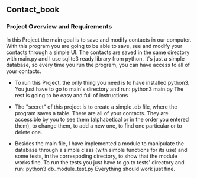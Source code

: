 ## Contact_book

### Project Overview and Requirements

In this Project the main goal is to save and modify contacts in our computer.
With this program you are going to be able to save, see and modify your contacts
through a simple UI. The contacts are saved in the same directory with main.py
and I use sqlite3 ready library from python. It's just a simple database, so
every time you run the program, you can have access to all of your contacts.

- To run this Project, the only thing you need is to have installed python3.
You just have to go to main's directory and run: python3 main.py
The rest is going to be easy and full of instructions

- The "secret" of this project is to create a simple .db file, where the program
saves a table. There are all of your contacts. They are accessible by you to
see them (alphabetical or in the order you entered them), to change them, to
add a new one, to find one particular or to delete one.

- Besides the main file, I have implemented a module to manipulate the database
through a simple class (with simple functions for its use) and some tests, in the
correspoding directory, to show that the module works fine. To run the tests you
just have to go to tests' directory and run: python3 db_module_test.py
Everything should work just fine.
